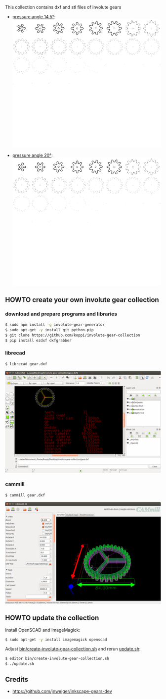 This collection contains dxf and stl files of involute gears

* [pressure angle 14.5°](angle-14.5):
  ![angle-14.5.png](angle-14.5.png)
  
* [pressure angle 20°](angle-20):
  ![angle-20.png](angle-20.png)

## HOWTO create your own involute gear collection

### download and prepare programs and libraries

```bash
$ sudo npm install -g involute-gear-generator
$ sudo apt-get -y install git python-pip
$ git clone https://github.com/koppi/involute-gear-collection
$ pip install ezdxf dxfgrabber
```

### librecad
```bash
$ librecad gear.dxf
```
![screenshots/librecad.png](screenshots/librecad.png)
### cammill
```bash
$ cammill gear.dxf
```
![screenshots/cammill.png](screenshots/cammill.png)

## HOWTO update the collection

Install OpenSCAD and ImageMagick:
```bash
$ sudo apt-get -y install imagemagick openscad
```

Adjust [bin/create-involute-gear-collection.sh](bin/create-involute-gear-collection.sh) and rerun [update.sh](update.sh):

```bash
$ editor bin/create-involute-gear-collection.sh
$ ./update.sh
```

## Credits

* https://github.com/jnweiger/inkscape-gears-dev
